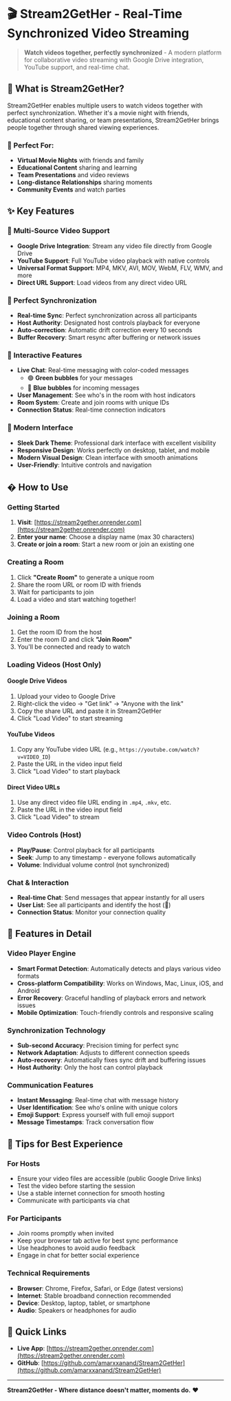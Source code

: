 # 🎬 Stream2GetHer - Real-Time Synchronized Video Streaming

> **Watch videos together, perfectly synchronized** - A modern platform for collaborative video streaming with Google Drive integration, YouTube support, and real-time chat.

## 🌟 What is Stream2GetHer?

Stream2GetHer enables multiple users to watch videos together with perfect synchronization. Whether it's a movie night with friends, educational content sharing, or team presentations, Stream2GetHer brings people together through shared viewing experiences.

### 🎯 Perfect For:
- **Virtual Movie Nights** with friends and family
- **Educational Content** sharing and learning
- **Team Presentations** and video reviews
- **Long-distance Relationships** sharing moments
- **Community Events** and watch parties

## ✨ Key Features

### 🎥 **Multi-Source Video Support**
- **Google Drive Integration**: Stream any video file directly from Google Drive
- **YouTube Support**: Full YouTube video playback with native controls
- **Universal Format Support**: MP4, MKV, AVI, MOV, WebM, FLV, WMV, and more
- **Direct URL Support**: Load videos from any direct video URL

### 🔄 **Perfect Synchronization**
- **Real-time Sync**: Perfect synchronization across all participants
- **Host Authority**: Designated host controls playback for everyone
- **Auto-correction**: Automatic drift correction every 10 seconds
- **Buffer Recovery**: Smart resync after buffering or network issues

### 💬 **Interactive Features**
- **Live Chat**: Real-time messaging with color-coded messages
  - 🟢 **Green bubbles** for your messages
  - 🔵 **Blue bubbles** for incoming messages
- **User Management**: See who's in the room with host indicators
- **Room System**: Create and join rooms with unique IDs
- **Connection Status**: Real-time connection indicators

### 🎨 **Modern Interface**
- **Sleek Dark Theme**: Professional dark interface with excellent visibility
- **Responsive Design**: Works perfectly on desktop, tablet, and mobile
- **Modern Visual Design**: Clean interface with smooth animations
- **User-Friendly**: Intuitive controls and navigation

## � How to Use

### **Getting Started**
1. **Visit**: [https://stream2gether.onrender.com](https://stream2gether.onrender.com)
2. **Enter your name**: Choose a display name (max 30 characters)
3. **Create or join a room**: Start a new room or join an existing one

### **Creating a Room**
1. Click **"Create Room"** to generate a unique room
2. Share the room URL or room ID with friends
3. Wait for participants to join
4. Load a video and start watching together!

### **Joining a Room**
1. Get the room ID from the host
2. Enter the room ID and click **"Join Room"**
3. You'll be connected and ready to watch

### **Loading Videos (Host Only)**

#### **Google Drive Videos**
1. Upload your video to Google Drive
2. Right-click the video → "Get link" → "Anyone with the link"
3. Copy the share URL and paste it in Stream2GetHer
4. Click "Load Video" to start streaming

#### **YouTube Videos**
1. Copy any YouTube video URL (e.g., `https://youtube.com/watch?v=VIDEO_ID`)
2. Paste the URL in the video input field
3. Click "Load Video" to start playback

#### **Direct Video URLs**
1. Use any direct video file URL ending in `.mp4`, `.mkv`, etc.
2. Paste the URL in the video input field
3. Click "Load Video" to stream

### **Video Controls (Host)**
- **Play/Pause**: Control playback for all participants
- **Seek**: Jump to any timestamp - everyone follows automatically
- **Volume**: Individual volume control (not synchronized)

### **Chat & Interaction**
- **Real-time Chat**: Send messages that appear instantly for all users
- **User List**: See all participants and identify the host (👑)
- **Connection Status**: Monitor your connection quality

## 🚀 Features in Detail

### **Video Player Engine**
- **Smart Format Detection**: Automatically detects and plays various video formats
- **Cross-platform Compatibility**: Works on Windows, Mac, Linux, iOS, and Android
- **Error Recovery**: Graceful handling of playback errors and network issues
- **Mobile Optimization**: Touch-friendly controls and responsive scaling

### **Synchronization Technology**
- **Sub-second Accuracy**: Precision timing for perfect sync
- **Network Adaptation**: Adjusts to different connection speeds
- **Auto-recovery**: Automatically fixes sync drift and buffering issues
- **Host Authority**: Only the host can control playback

### **Communication Features**
- **Instant Messaging**: Real-time chat with message history
- **User Identification**: See who's online with unique colors
- **Emoji Support**: Express yourself with full emoji support
- **Message Timestamps**: Track conversation flow

## 🎯 Tips for Best Experience

### **For Hosts**
- Ensure your video files are accessible (public Google Drive links)
- Test the video before starting the session
- Use a stable internet connection for smooth hosting
- Communicate with participants via chat

### **For Participants**
- Join rooms promptly when invited
- Keep your browser tab active for best sync performance
- Use headphones to avoid audio feedback
- Engage in chat for better social experience

### **Technical Requirements**
- **Browser**: Chrome, Firefox, Safari, or Edge (latest versions)
- **Internet**: Stable broadband connection recommended
- **Device**: Desktop, laptop, tablet, or smartphone
- **Audio**: Speakers or headphones for audio

## 🔗 Quick Links

- **Live App**: [https://stream2gether.onrender.com](https://stream2gether.onrender.com)
- **GitHub**: [https://github.com/amarxxanand/Stream2GetHer](https://github.com/amarxxanand/Stream2GetHer)

---

**Stream2GetHer - Where distance doesn't matter, moments do.** ❤️
